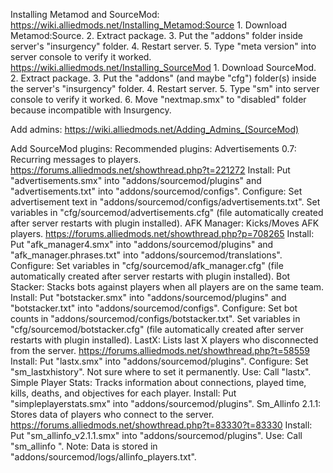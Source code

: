 Installing Metamod and SourceMod:
	https://wiki.alliedmods.net/Installing_Metamod:Source
		1. Download Metamod:Source.
		2. Extract package.
		3. Put the "addons" folder inside server's "insurgency" folder.
		4. Restart server.
		5. Type "meta version" into server console to verify it worked.
	https://wiki.alliedmods.net/Installing_SourceMod
		1. Download SourceMod.
		2. Extract package.
		3. Put the "addons" (and maybe "cfg") folder(s) inside the server's "insurgency" folder.
		4. Restart server.
		5. Type "sm" into server console to verify it worked.
		6. Move "nextmap.smx" to "disabled" folder because incompatible with Insurgency. 

Add admins: https://wiki.alliedmods.net/Adding_Admins_(SourceMod)

Add SourceMod plugins:
	Recommended plugins:
		Advertisements 0.7: Recurring messages to players. https://forums.alliedmods.net/showthread.php?t=221272
			Install: Put "advertisements.smx" into "addons/sourcemod/plugins" and "advertisements.txt" into "addons/sourcemod/configs".
			Configure: Set advertisement text in "addons/sourcemod/configs/advertisements.txt". Set variables in "cfg/sourcemod/advertisements.cfg" (file automatically created after server restarts with plugin installed).
		AFK Manager: Kicks/Moves AFK players. https://forums.alliedmods.net/showthread.php?p=708265
			Install: Put "afk_manager4.smx" into "addons/sourcemod/plugins" and "afk_manager.phrases.txt" into "addons/sourcemod/translations".
			Configure: Set variables in "cfg/sourcemod/afk_manager.cfg" (file automatically created after server restarts with plugin installed).
		Bot Stacker: Stacks bots against players when all players are on the same team.
			Install: Put "botstacker.smx" into "addons/sourcemod/plugins" and "botstacker.txt" into "addons/sourcemod/configs".
			Configure: Set bot counts in "addons/sourcemod/configs/botstacker.txt". Set variables in "cfg/sourcemod/botstacker.cfg" (file automatically created after server restarts with plugin installed).
		LastX: Lists last X players who disconnected from the server. https://forums.alliedmods.net/showthread.php?t=58559
			Install: Put "lastx.smx" into "addons/sourcemod/plugins".
			Configure: Set "sm_lastxhistory". Not sure where to set it permanently.
			Use: Call "lastx".
		Simple Player Stats: Tracks information about connections, played time, kills, deaths, and objectives for each player.
			Install: Put "simpleplayerstats.smx" into "addons/sourcemod/plugins".
		Sm_Allinfo 2.1.1: Stores data of players who connect to the server. https://forums.alliedmods.net/showthread.php?t=83330?t=83330
			Install: Put "sm_allinfo_v2.1.1.smx"  into "addons/sourcemod/plugins".
			Use: Call "sm_allinfo <player name>".
			Note: Data is stored in "addons/sourcemod/logs/allinfo_players.txt".